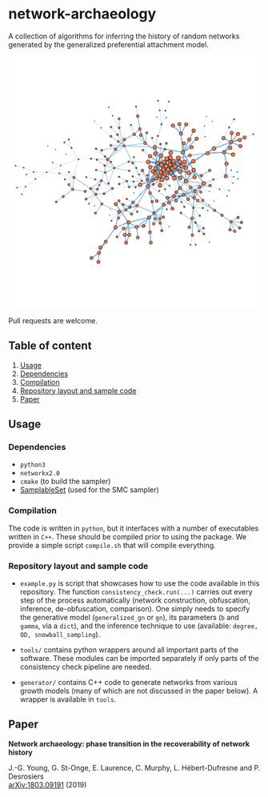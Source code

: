 # network-archaeology

A collection of algorithms for inferring the history of random networks generated by the generalized preferential attachment model.


![](splash.png)

Pull requests are welcome.


## Table of content

1. [Usage](#usage)
  1. [Dependencies](#dependencies)
  2. [Compilation](#compilation)
  3. [Repository layout and sample code](#repository-layout-and-sample-code)
2. [Paper](#paper)


## Usage

### Dependencies

* `python3`
* `networkx2.0`
* `cmake` (to build the sampler)
* [SamplableSet](https://github.com/gstonge/SamplableSet) (used for the SMC sampler) 

### Compilation

The code is written in `python`, but it interfaces with a number of executables written in `C++`.
These should be compiled prior to using the package.
We provide a simple script `compile.sh` that will compile everything.

### Repository layout and sample code

* `example.py` is script that showcases how to use the code available in this repository. The function `consistency_check.run(...)` carries out every step of the process automatically (network construction, obfuscation, inference, de-obfuscation, comparison). One simply needs to specify the generative model (`generalized_gn` or `gn`), its parameters (`b` and `gamma`, via a `dict`), and the inference technique to use (available: `degree, OD, snowball_sampling`).

* `tools/` contains python wrappers around all important parts of the software. These modules can be imported separately if only parts of the consistency check pipeline are needed.

* `generator/` contains C++ code to generate networks from various growth models (many of which are not discussed in the paper below). A wrapper is available in `tools`.

## Paper

**Network archaeology: phase transition in the recoverability of network history**

J.-G. Young, G. St-Onge, E. Laurence, C. Murphy, L. Hébert-Dufresne and P. Desrosiers<br/>
[arXiv:1803.09191](https://arxiv.org/abs/1803.09191) (2019)

